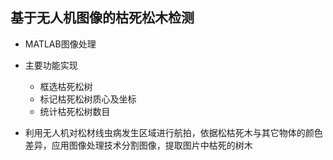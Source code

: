 ## 基于无人机图像的枯死松木检测

* MATLAB图像处理

* 主要功能实现
  - 框选枯死松树
  - 标记枯死松树质心及坐标
  - 统计枯死松树数目

* 利用无人机对松材线虫病发生区域进行航拍，依据松枯死木与其它物体的颜色差异，应用图像处理技术分割图像，提取图片中枯死的树木

